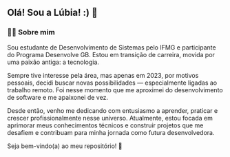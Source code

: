 ## Olá! Sou a Lúbia!  :) 👋

### 👩‍💻 Sobre mim 

Sou estudante de Desenvolvimento de Sistemas pelo IFMG e participante do Programa Desenvolve GB. Estou em transição de carreira, movida por uma paixão antiga: a tecnologia.

Sempre tive interesse pela área, mas apenas em 2023, por motivos pessoais, decidi buscar novas possibilidades — especialmente ligadas ao trabalho remoto. Foi nesse momento que me aproximei do desenvolvimento de software e me apaixonei de vez.

Desde então, venho me dedicando com entusiasmo a aprender, praticar e crescer profissionalmente nesse universo. Atualmente, estou focada em aprimorar meus conhecimentos técnicos e construir projetos que me desafiem e contribuam para minha jornada como futura desenvolvedora.

Seja bem-vindo(a) ao meu repositório! 🚀



<!--
**lubia-lima/lubia-lima** is a ✨ _special_ ✨ repository because its `README.md` (this file) appears on your GitHub profile.

Here are some ideas to get you started:

- 🔭 I’m currently working on ...
- 🌱 I’m currently learning ...
- 👯 I’m looking to collaborate on ...
- 🤔 I’m looking for help with ...
- 💬 Ask me about ...
- 📫 How to reach me: ...
- 😄 Pronouns: ...
- ⚡ Fun fact: ...
-->
